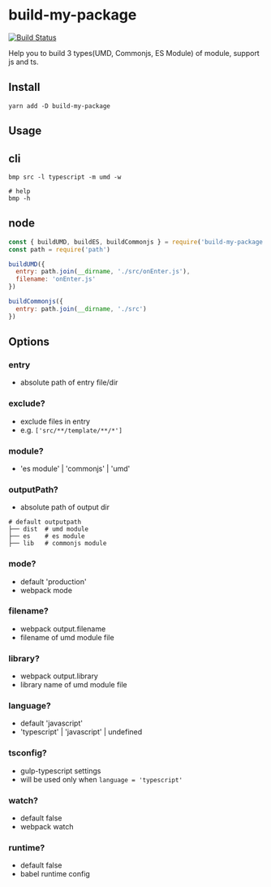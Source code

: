 # build-my-package

[![Build Status](https://travis-ci.org/Hokkaidosunny/build-my-package.svg?branch=master)](https://travis-ci.org/Hokkaidosunny/build-my-package)

Help you to build 3 types(UMD, Commonjs, ES Module) of module, support js and ts.

## Install

```shell
yarn add -D build-my-package
```

## Usage

## cli

```shell
bmp src -l typescript -m umd -w

# help
bmp -h

```

## node

```javascript
const { buildUMD, buildES, buildCommonjs } = require('build-my-package')
const path = require('path')

buildUMD({
  entry: path.join(__dirname, './src/onEnter.js'),
  filename: 'onEnter.js'
})

buildCommonjs({
  entry: path.join(__dirname, './src')
})
```

## Options

### entry

- absolute path of entry file/dir

### exclude?

- exclude files in entry
- e.g. `['src/**/template/**/*']`

### module?

- 'es module' | 'commonjs' | 'umd'

### outputPath?

- absolute path of output dir

```shell
# default outputpath
├── dist  # umd module
├── es    # es module
├── lib   # commonjs module
```

### mode?

- default 'production'
- webpack mode

### filename?

- webpack output.filename
- filename of umd module file

### library?

- webpack output.library
- library name of umd module file

### language?

- default 'javascript'
- 'typescript' | 'javascript' | undefined

### tsconfig?

- gulp-typescript settings
- will be used only when `language = 'typescript'`

### watch?

- default false
- webpack watch

### runtime?

- default false
- babel runtime config
